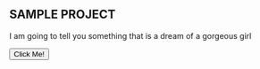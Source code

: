 <html><head><h2>SAMPLE PROJECT</h2>
</head> 

<body> <p>
I am going to tell you something that is a dream of 
a gorgeous girl</p>

<button type="button" onclick="alert('Hello world!')">Click Me!</button>
 
</body>
</html>
